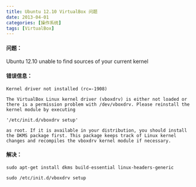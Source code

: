 ```yaml
---
title: Ubuntu 12.10 VirtualBox 问题
date: 2013-04-01
categories: [操作系统]
tags: [VirtualBox]
---
```


#### 问题：

Ubuntu 12.10 unable to find sources of your current kernel

#### 错误信息：

	Kernel driver not installed (rc=-1908)

    The VirtualBox Linux kernel driver (vboxdrv) is either not loaded or there is a permission problem with /dev/vboxdrv. Please reinstall the kernel module by executing

    '/etc/init.d/vboxdrv setup'

    as root. If it is available in your distribution, you should install the DKMS package first. This package keeps track of Linux kernel changes and recompiles the vboxdrv kernel module if necessary.

#### 解决：

	sudo apt-get install dkms build-essential linux-headers-generic

	sudo /etc/init.d/vboxdrv setup
